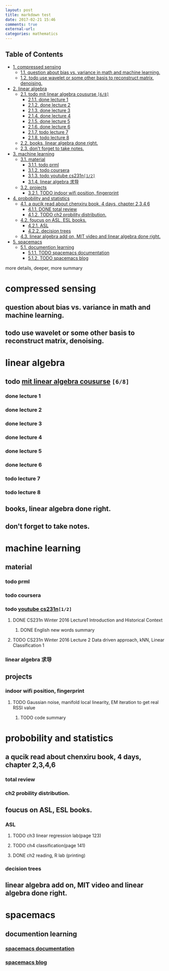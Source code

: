 ```yaml
---
layout: post
title: markdown test
date: 2017-02-21 15:46
comments: true
external-url:
categories: mathematics
---
```


<div id="table-of-contents">
<h2>Table of Contents</h2>
<div id="text-table-of-contents">
<ul>
<li><a href="#orgaa4815a">1. compressed sensing</a>
<ul>
<li><a href="#org480dd04">1.1. question about bias vs. variance in math and machine learning.</a></li>
<li><a href="#orgba98132">1.2. todo use wavelet or some other basis to reconstruct matrix, denoising.</a></li>
</ul>
</li>
<li><a href="#org2062bf7">2. linear algebra</a>
<ul>
<li><a href="#org3323c4f">2.1. todo mit linear algebra cousurse <code>[6/8]</code></a>
<ul>
<li><a href="#orgbbfdf75">2.1.1. done lecture 1</a></li>
<li><a href="#org7a712ec">2.1.2. done lecture 2</a></li>
<li><a href="#org122054d">2.1.3. done lecture 3</a></li>
<li><a href="#org9ed5470">2.1.4. done lecture 4</a></li>
<li><a href="#orge2017c8">2.1.5. done lecture 5</a></li>
<li><a href="#orgeebc44f">2.1.6. done lecture 6</a></li>
<li><a href="#org72c283c">2.1.7. todo lecture 7</a></li>
<li><a href="#org4d8b505">2.1.8. todo lecture 8</a></li>
</ul>
</li>
<li><a href="#org80b5617">2.2. books, linear algebra done right.</a></li>
<li><a href="#orge5db20b">2.3. don't forget to take notes.</a></li>
</ul>
</li>
<li><a href="#org473e7ec">3. machine learning</a>
<ul>
<li><a href="#orgefbb9e3">3.1. material</a>
<ul>
<li><a href="#org2c8417a">3.1.1. todo prml</a></li>
<li><a href="#org2678bd0">3.1.2. todo coursera</a></li>
<li><a href="#org483680b">3.1.3. todo youtube cs231n<code>[1/2]</code></a></li>
<li><a href="#org6c6c01b">3.1.4. linear algebra 求导</a></li>
</ul>
</li>
<li><a href="#orgfb4a439">3.2. projects</a>
<ul>
<li><a href="#orgf663ac1">3.2.1. <span class="todo TODO">TODO</span> indoor wifi position, fingerprint</a></li>
</ul>
</li>
</ul>
</li>
<li><a href="#orga56349a">4. probobility and statistics</a>
<ul>
<li><a href="#org62aad1a">4.1. a qucik read about chenxiru book, 4 days, chapter 2,3,4,6</a>
<ul>
<li><a href="#org57ece4d">4.1.1. <span class="done DONE">DONE</span> total review</a></li>
<li><a href="#org31f115b">4.1.2. <span class="todo TODO">TODO</span> ch2 probility distribution.</a></li>
</ul>
</li>
<li><a href="#org71e9834">4.2. foucus on ASL, ESL books.</a>
<ul>
<li><a href="#orgd31387e">4.2.1. ASL</a></li>
<li><a href="#org1f1db61">4.2.2. decision trees</a></li>
</ul>
</li>
<li><a href="#org5c81427">4.3. linear algebra add on, MIT video and linear algebra done right.</a></li>
</ul>
</li>
<li><a href="#org792cc2b">5. spacemacs</a>
<ul>
<li><a href="#org27a6921">5.1. documention learning</a>
<ul>
<li><a href="#org351ede1">5.1.1. <span class="todo TODO">TODO</span> spacemacs documentation </a></li>
<li><a href="#orgdfbff86">5.1.2. <span class="todo TODO">TODO</span> spacemacs blog</a></li>
</ul>
</li>
</ul>
</li>
</ul>
</div>
</div>
more details, deeper, more summary


<a id="orgaa4815a"></a>

# compressed sensing


<a id="org480dd04"></a>

## question about bias vs. variance in math and machine learning.


<a id="orgba98132"></a>

## todo use wavelet or some other basis to reconstruct matrix, denoising.


<a id="org2062bf7"></a>

# linear algebra


<a id="org3323c4f"></a>

## todo [mit linear algebra cousurse](https://ocw.mit.edu/courses/mathematics/18-085-computational-science-and-engineering-i-fall-2008/video-lectures/) <code>[6/8]</code>


<a id="orgbbfdf75"></a>

### done lecture 1


<a id="org7a712ec"></a>

### done lecture 2


<a id="org122054d"></a>

### done lecture 3


<a id="org9ed5470"></a>

### done lecture 4


<a id="orge2017c8"></a>

### done lecture 5


<a id="orgeebc44f"></a>

### done lecture 6


<a id="org72c283c"></a>

### todo lecture 7


<a id="org4d8b505"></a>

### todo lecture 8


<a id="org80b5617"></a>

## books, linear algebra done right.


<a id="orge5db20b"></a>

## don't forget to take notes.


<a id="org473e7ec"></a>

# machine learning


<a id="orgefbb9e3"></a>

## material


<a id="org2c8417a"></a>

### todo prml


<a id="org2678bd0"></a>

### todo coursera


<a id="org483680b"></a>

### todo [youtube cs231n](https://www.youtube.com/playlist?list=pllvh2fwaqhnpj1web-jhmpuueq8mx-xxg)<code>[1/2]</code>

1.  DONE CS231n Winter 2016 Lecture1 Introduction and Historical Context

    1.  DONE English new words summary

2.  TODO CS231n Winter 2016 Lecture 2 Data driven approach, kNN, Linear Classification 1


<a id="org6c6c01b"></a>

### linear algebra 求导


<a id="orgfb4a439"></a>

## projects


<a id="orgf663ac1"></a>

### indoor wifi position, fingerprint

1.  TODO Gaussian noise, manifold local linearity, EM iteration to get real RSSI value

    1.  TODO code summary


<a id="orga56349a"></a>

# probobility and statistics


<a id="org62aad1a"></a>

## a qucik read about chenxiru book, 4 days, chapter 2,3,4,6


<a id="org57ece4d"></a>

### total review


<a id="org31f115b"></a>

### ch2 probility distribution.


<a id="org71e9834"></a>

## foucus on ASL, ESL books.


<a id="orgd31387e"></a>

### ASL

1.  TODO ch3 linear regression lab(page 123)

2.  TODO ch4 classification(page 141)

3.  DONE ch2 reading, R lab (printing)


<a id="org1f1db61"></a>

### decision trees


<a id="org5c81427"></a>

## linear algebra add on, MIT video and linear algebra done right.


<a id="org792cc2b"></a>

# spacemacs


<a id="org27a6921"></a>

## documention learning


<a id="org351ede1"></a>

### [spacemacs documentation ](http://spacemacs.org/doc/DOCUMENTATION)


<a id="orgdfbff86"></a>

### [spacemacs blog](https://zhuanlan.zhihu.com/p/24900429)

